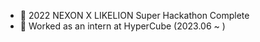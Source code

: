 <!--💻 Computer Science & Engineering, Korea University of Technology & Education-->
- 📔 2022 NEXON X LIKELION Super Hackathon Complete
- 🏢 Worked as an intern at HyperCube (2023.06 ~ )

<!--
**Wi-Geon/Wi-Geon** is a ✨ _special_ ✨ repository because its `README.md` (this file) appears on your GitHub profile.

Here are some ideas to get you started:

- 🔭 I’m currently working on ...
- 🌱 I’m currently learning ...
- 👯 I’m looking to collaborate on ...
- 🤔 I’m looking for help with ...
- 💬 Ask me about ...
- 📫 How to reach me: ...
- 😄 Pronouns: ...
- ⚡ Fun fact: ...
-->
